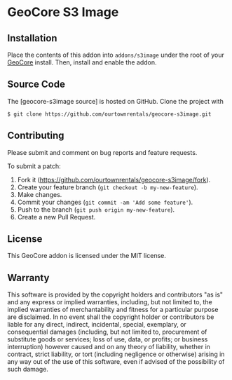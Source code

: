 # GeoCore S3 Image

## Installation

Place the contents of this addon into `addons/s3image`
under the root of your [GeoCore] install.
Then, install and enable the addon.

[GeoCore]: https://geodesicsolutions.com/geocore-software.html

## Source Code

The [geocore-s3image source] is hosted on GitHub.
Clone the project with

```
$ git clone https://github.com/ourtownrentals/geocore-s3image.git
```

[geocore-s3 source]: https://github.com/ourtownrentals/geocore-s3image

## Contributing

Please submit and comment on bug reports and feature requests.

To submit a patch:

1. Fork it (https://github.com/ourtownrentals/geocore-s3image/fork).
2. Create your feature branch (`git checkout -b my-new-feature`).
3. Make changes.
4. Commit your changes (`git commit -am 'Add some feature'`).
5. Push to the branch (`git push origin my-new-feature`).
6. Create a new Pull Request.

## License

This GeoCore addon is licensed under the MIT license.

## Warranty

This software is provided by the copyright holders and contributors "as is" and
any express or implied warranties, including, but not limited to, the implied
warranties of merchantability and fitness for a particular purpose are
disclaimed. In no event shall the copyright holder or contributors be liable for
any direct, indirect, incidental, special, exemplary, or consequential damages
(including, but not limited to, procurement of substitute goods or services;
loss of use, data, or profits; or business interruption) however caused and on
any theory of liability, whether in contract, strict liability, or tort
(including negligence or otherwise) arising in any way out of the use of this
software, even if advised of the possibility of such damage.
